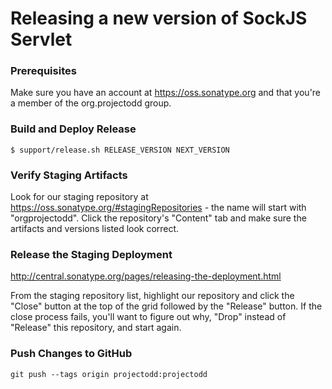 # Releasing a new version of SockJS Servlet

### Prerequisites

Make sure you have an account at https://oss.sonatype.org and that
you're a member of the org.projectodd group.

### Build and Deploy Release

    $ support/release.sh RELEASE_VERSION NEXT_VERSION

### Verify Staging Artifacts

Look for our staging repository at
https://oss.sonatype.org/#stagingRepositories - the name will start
with "orgprojectodd". Click the repository's "Content" tab and make
sure the artifacts and versions listed look correct.

### Release the Staging Deployment

http://central.sonatype.org/pages/releasing-the-deployment.html

From the staging repository list, highlight our repository and click
the "Close" button at the top of the grid followed by the "Release"
button. If the close process fails, you'll want to figure out why,
"Drop" instead of "Release" this repository, and start again.

### Push Changes to GitHub

    git push --tags origin projectodd:projectodd
